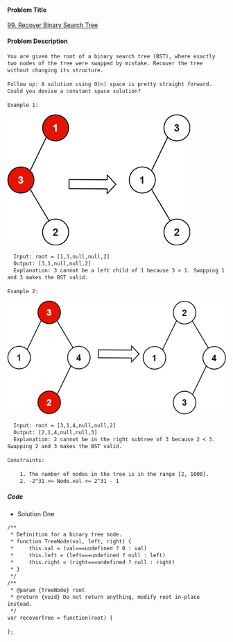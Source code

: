 #### Problem Title
[99. Recover Binary Search Tree](https://leetcode.com/problems/recover-binary-search-tree/)
#### Problem Description
```
You are given the root of a binary search tree (BST), where exactly two nodes of the tree were swapped by mistake. Recover the tree without changing its structure.

Follow up: A solution using O(n) space is pretty straight forward. Could you devise a constant space solution?

Example 1:
```
![1](../../assets/tree/2021-04-07/1.jpg)
```
  Input: root = [1,3,null,null,2]
  Output: [3,1,null,null,2]
  Explanation: 3 cannot be a left child of 1 because 3 > 1. Swapping 1 and 3 makes the BST valid.

Example 2:
```
![1](../../assets/tree/2021-04-07/2.jpg)
```
  Input: root = [3,1,4,null,null,2]
  Output: [2,1,4,null,null,3]
  Explanation: 2 cannot be in the right subtree of 3 because 2 < 3. Swapping 2 and 3 makes the BST valid.

Constraints:

    1. The number of nodes in the tree is in the range [2, 1000].
    2. -2^31 <= Node.val <= 2^31 - 1
```
##### Code

- Solution One
```
/**
 * Definition for a binary tree node.
 * function TreeNode(val, left, right) {
 *     this.val = (val===undefined ? 0 : val)
 *     this.left = (left===undefined ? null : left)
 *     this.right = (right===undefined ? null : right)
 * }
 */
/**
 * @param {TreeNode} root
 * @return {void} Do not return anything, modify root in-place instead.
 */
var recoverTree = function(root) {
    
};
```
